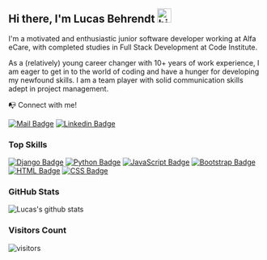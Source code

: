 ## Hi there, I'm Lucas Behrendt <img src="https://user-images.githubusercontent.com/1303154/88677602-1635ba80-d120-11ea-84d8-d263ba5fc3c0.gif" width="28px" height="28px" alt="hi">

I'm a motivated and enthusiastic junior software developer working at Alfa eCare, with completed studies in Full Stack Development at Code Institute.

As a (relatively) young career changer with 10+ years of work experience, I am eager to get in to the world of coding and have a hunger for developing my newfound skills. I am a team player with solid communication skills adept in project management.

:mailbox_with_no_mail: Connect with me!

[![Mail Badge](https://img.shields.io/badge/-Lucas_Behrendt-0078D4?style=flat&labelColor=0078D4&logo=microsoftoutlook&logoColor=white)](mailto:lu.behrendt@hotmail.com) [![Linkedin Badge](https://img.shields.io/badge/-Lucas_Behrendt-0A66C2?style=flat&labelColor=0A66C2&logo=linkedin&logoColor=white)](https://www.linkedin.com/in/lucas-behrendt/)


### Top Skills

[![Django Badge](https://img.shields.io/badge/-django-092E20?style=for-the-badge&labelColor=black&logo=django&logoColor=white)](https://github.com/LucasBehrendt/gamers-ground) [![Python Badge](https://img.shields.io/badge/-Python-3776AB?style=for-the-badge&labelColor=black&logo=python&logoColor=3776AB)](https://github.com/LucasBehrendt/battleship) [![JavaScript Badge](https://img.shields.io/badge/-Javascript-F7DF1E?style=for-the-badge&labelColor=black&logo=javascript&logoColor=F7DF1E)](https://github.com/LucasBehrendt/science-quiz) [![Bootstrap Badge](https://img.shields.io/badge/-Bootstrap-7952B3?style=for-the-badge&labelColor=black&logo=bootstrap&logoColor=7952B3)](https://github.com/LucasBehrendt/tech-blog) [![HTML Badge](https://img.shields.io/badge/-HTML-E34F26?style=for-the-badge&labelColor=black&logo=html5&logoColor=E34F26)](https://github.com/LucasBehrendt/investorsclub) [![CSS Badge](https://img.shields.io/badge/-CSS-1572B6?style=for-the-badge&labelColor=black&logo=css3&logoColor=1572B6)](https://github.com/LucasBehrendt/gamers-ground)


### GitHub Stats

![Lucas's github stats](https://github-readme-stats.vercel.app/api?username=lucasbehrendt&count_private=true&theme=radical&show_icons=true&title_color=81b6ff)



### Visitors Count

![visitors](https://visitor-badge.glitch.me/badge?page_id=lucasbehrendt.lucasbehrendt)
